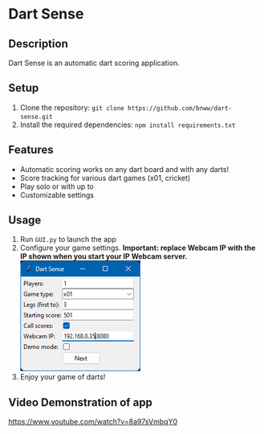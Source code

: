 # Dart Sense

## Description
Dart Sense is an automatic dart scoring application.

## Setup
1. Clone the repository: `git clone https://github.com/bnww/dart-sense.git`
2. Install the required dependencies: `npm install requirements.txt`

## Features
- Automatic scoring works on any dart board and with any darts!
- Score tracking for various dart games (x01, cricket)
- Play solo or with up to 
- Customizable settings


## Usage
1. Run `GUI.py` to launch the app
2. Configure your game settings. **Important: replace Webcam IP with the IP shown when you start your IP Webcam server.** ![alt text](images/set_up_screen.png)
3. Enjoy your game of darts!

## Video Demonstration of app
https://www.youtube.com/watch?v=8a97sVmbqY0

